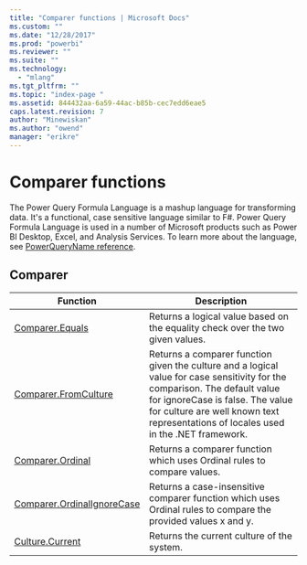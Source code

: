 ```yaml
---
title: "Comparer functions | Microsoft Docs"
ms.custom: ""
ms.date: "12/28/2017"
ms.prod: "powerbi"
ms.reviewer: ""
ms.suite: ""
ms.technology: 
  - "mlang"
ms.tgt_pltfrm: ""
ms.topic: "index-page "
ms.assetid: 844432aa-6a59-44ac-b85b-cec7edd6eae5
caps.latest.revision: 7
author: "Minewiskan"
ms.author: "owend"
manager: "erikre"
---
```

# Comparer functions
The Power Query Formula Language is a mashup language for transforming data. It's a functional, case sensitive language similar to F\#. Power Query Formula Language is used in a number of Microsoft products such as Power BI Desktop, Excel, and Analysis Services. To learn more about the language, see [PowerQueryName reference](https://msdn.microsoft.com/en-us/library/mt211003.aspx).  
  
## <a name="__toc360789896"></a>Comparer  
  
|Function|Description|  
|------------|---------------|  
|[Comparer.Equals](../PowerQuery/comparer-equals.md)|Returns a logical value based on the equality check over the two given values.|  
|[Comparer.FromCulture](../PowerQuery/comparer-fromculture.md)|Returns a comparer function given the culture and a logical value for case sensitivity for the comparison. The default value for ignoreCase is false. The value for culture are well known text representations of locales used in the .NET framework.|  
|[Comparer.Ordinal](../PowerQuery/comparer-ordinal.md)|Returns a comparer function which uses Ordinal rules to compare values.|
|[Comparer.OrdinalIgnoreCase](../PowerQuery/comparer-ordinalignorecase.md)|Returns a case-insensitive comparer function which uses Ordinal rules to compare the provided values x and y.|  
|[Culture.Current](../PowerQuery/culture-current.md)|Returns the current culture of the system.|  
  
